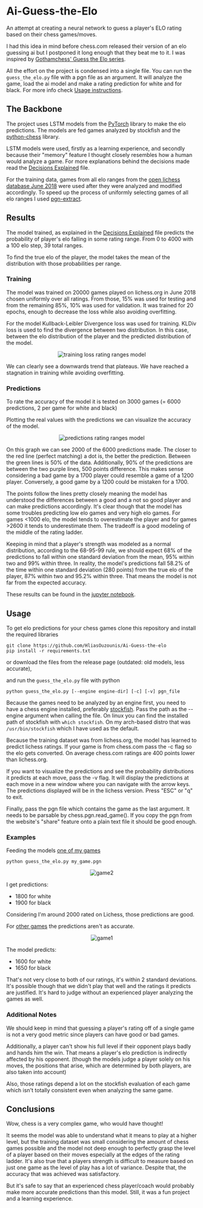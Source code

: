 # Ai-Guess-the-Elo

An attempt at creating a neural network to guess a player's ELO rating based on their chess games/moves.

I had this idea in mind before chess.com released their version of an elo guessing ai but I postponed it long enough that they beat me to it. I was inspired by [Gothamchess' Guess the Elo series](https://www.youtube.com/watch?v=0baCL9wwJTA&list=PLBRObSmbZluRiGDWMKtOTJiLy3q0zIfd7).

All the effort on the project is condensed into a single file. You can run the `guess_the_elo.py` file with a pgn file as an argument. It will analyze the game, load the ai model and make a rating prediction for white and for black. For more info check [Usage instructions](#usage).

## The Backbone

The project uses LSTM models from the [PyTorch](https://pytorch.org) library to make the elo predictions. The models are fed games analyzed by stockfish and the [python-chess](https://python-chess.readthedocs.io/en/latest/#) library.

LSTM models were used, firstly as a learning experience, and secondly because their "memory" feature I thought closely resembles how a human would analyze a game. For more explanations behind the decisions made read the [Decisions Explained](/elo_ai/models/Decisions_Explained.md) file.

For the training data, games from all elo ranges from the [open lichess database June 2018](https://database.lichess.org/) were used after they were analyzed and modified accordingly. To speed up the process of uniformly selecting games of all elo ranges I used [pgn-extract](https://www.cs.kent.ac.uk/people/staff/djb/pgn-extract/).

## Results

The model trained, as explained in the [Decisions Explained](/elo_ai/models/Decisions_Explained.md) file predicts the probability of player's elo falling in some rating range. From 0 to 4000 with a 100 elo step, 39 total ranges.

To find the true elo of the player, the model takes the mean of the distribution with those probabilities per range.

### Training

The model was trained on 20000 games played on lichess.org in June 2018 chosen uniformly over all ratings. From those, 15% was used for testing and from the remaining 85%, 10% was used for validation. It was trained for 20 epochs, enough to decrease the loss while also avoiding overfitting.

For the model Kullback-Leibler Divergence loss was used for training. KLDiv loss is used to find the divergence between two distribution. In this case, between the elo distribution of the player and the predicted distribution of the model.

<p align="center">
  <img src="/elo_ai/models/rating_ranges/Graphs/loss_plot.png" alt="training loss rating ranges model">
</p>

We can clearly see a downwards trend that plateaus. We have reached a stagnation in training while avoiding overfitting.

### Predictions

To rate the accuracy of the model it is tested on 3000 games (= 6000 predictions, 2 per game for white and black)

Plotting the real values with the predictions we can visualize the accuracy of the model.

<p align="center">
  <img src="/elo_ai/models/rating_ranges/Graphs/predictions.png" alt="predictions rating ranges model">
</p>

On this graph we can see 2000 of the 6000 predictions made.  The closer to the red line (perfect matching) a dot is, the better the prediction.
Between the green lines is 50% of the data.  Additionally, 90% of the predictions are between the two purple lines, 500 points difference. This makes sense considering a bad game by a 1700 player could resemble a game of a 1200 player. Conversely, a good game by a 1200 could be mistaken for a 1700.

The points follow the lines pretty closely meaning the model has understood the differences between a good and a not so good player and can make predictions accordingly. It's clear though that the model has some troubles predicting low elo games and very high elo games. For games <1000 elo, the model tends to overestimate the player and for games >2600 it tends to underestimate them. The tradeoff is a good modeling of the middle of the rating ladder.

Keeping in mind that a player's strength was modeled as a normal distribution, according to the 68-95-99 rule, we should expect 68% of the predictions to fall within one standard deviation from the mean, 95% within two and 99% within three. In reality, the model's predictions fall 58.2% of the time within one standard deviation (280 points) from the true elo of the player, 87% within two and 95.2% within three. That means the model is not far from the expected accuracy.

These results can be found in the  [jupyter notebook](/elo_ai/models/rating_ranges/lstm_train_rating_ranges.ipynb).

## Usage

To get elo predictions for your chess games clone this repository and install the required libraries

```shell
git clone https://github.com/HliasOuzounis/Ai-Guess-the-elo
pip install -r requirements.txt
```

or download the files from the release page (outdated: old models, less accurate),

and run the `guess_the_elo.py` file with python

```shell
python guess_the_elo.py [--engine engine-dir] [-c] [-v] pgn_file
```

Because the games need to be analyzed by an engine first, you need to have a chess engine installed, preferably [stockfish](https://stockfishchess.org/download/). Pass the path as the --engine argument when calling the file. On linux you can find the installed path of stockfish with `which stockfish`. On my arch-based distro that was `/usr/bin/stockfish` which I have used as the default.

Because the training dataset was from lichess.org, the model has learned to predict lichess ratings. If your game is from chess.com pass the -c flag so the elo gets converted. On average chess.com ratings are 400 points lower than lichess.org.

If you want to visualize the predictions and see the probability distributions it predicts at each move, pass the -v flag. It will display the predictions at each move in a new window where you can navigate with the arrow keys. The predictions displayed will be in the lichess version. Press "ESC" or "q" to exit.

Finally, pass the pgn file which contains the game as the last argument. It needs to be parsable by chess.pgn.read_game(). If you copy the pgn from the website's "share" feature onto a plain text file it should be good enough.

### Examples

Feeding the models [one of my games](https://lichess.org/bNLqqjHP/black#0)

```shell
python guess_the_elo.py my_game.pgn
```

<p align="center">
  <img src="datasets/showcase_games/game2.gif" alt="game2">
</p>
I get predictions:

- 1800 for white
- 1900 for black

Considering I'm around 2000 rated on Lichess, those predictions are good.

For [other games](https://lichess.org/BoxuoUjy/black#0) the predictions aren't as accurate.

<p align="center">
  <img src="datasets/showcase_games/game1.gif" alt="game1">
</p>

The model predicts:

- 1600 for white
- 1650 for black

That's not very close to both of our ratings, it's within 2 standard deviations. It's possible though that we didn't play that well and the ratings it predicts are justified. It's hard to judge without an experienced player analyzing the games as well.

### Additional Notes

We should keep in mind that guessing a player's rating off of a single game is not a very good metric since players can have good or bad games.

Additionally, a player can't show his full level if their opponent plays badly and hands him the win. That means a player's elo prediction is indirectly affected by his opponent. (though the models judge a player solely on his moves, the positions that arise, which are determined by both players, are also taken into account)

Also, those ratings depend a lot on the stockfish evaluation of each game which isn't totally consistent even when analyzing the same game.

## Conclusions

Wow, chess is a very complex game, who would have thought!

It seems the model was able to understand what it means to play at a higher level, but the training dataset was small considering the amount of chess games possible and the model not deep enough to perfectly grasp the level of a player based on their moves especially at the edges of the rating ladder. It's also true that a players strength is difficult to measure based on just one game as the level of play has a lot of variance. Despite that, the accuracy that was achieved was satisfactory.

But it's safe to say that an experienced chess player/coach would probably make more accurate predictions than this model. Still, it was a fun project and a learning experience.

